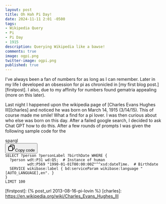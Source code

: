 ```yaml
---
layout: post
title: Oh Hah Pi Day!
date: 2024-11-11 2:01 -0500
tags:
- Wikipedia Query
- Pi
- Pi Day
- 1915
description: Querying Wikipedia like a bawse!
comments: true
image: ogpi.png
twitter-image: ogpi.png
published: true
---
```


I've always been a fan of numbers for as long as I can remember. Later in my life I developed an obsession for pi
as chronicled in [my first blog post.][firstpost]. I also, due to my affinity for numbers found gematria appealing (more on this later).

Last night I happened upon the wikipedia page of [Charles Evans Hughes III][charles] and noticed he was born on March 14, 1915 (3/14/15). This of course made me smile! What a find for a pi lover. I was then curious about who else was born on this day. After a failed google search, I decided to ask Chat GPT how to do this. After a few rounds of prompts I was given the following sample code for the 

<div class="contain-inline-size rounded-md border-[0.5px] border-token-border-medium relative bg-token-sidebar-surface-primary dark:bg-gray-950"><div class="flex items-center text-token-text-secondary px-4 py-2 text-xs font-sans justify-between rounded-t-md h-9 bg-token-sidebar-surface-primary dark:bg-token-main-surface-secondary select-none">sparql</div><div class="sticky top-9 md:top-[5.75rem]"><div class="absolute bottom-0 right-2 flex h-9 items-center"><div class="flex items-center rounded bg-token-sidebar-surface-primary px-2 font-sans text-xs text-token-text-secondary dark:bg-token-main-surface-secondary"><span class="" data-state="closed"><button class="flex gap-1 items-center select-none py-1"><svg width="24" height="24" viewBox="0 0 24 24" fill="none" xmlns="http://www.w3.org/2000/svg" class="icon-sm"><path fill-rule="evenodd" clip-rule="evenodd" d="M7 5C7 3.34315 8.34315 2 10 2H19C20.6569 2 22 3.34315 22 5V14C22 15.6569 20.6569 17 19 17H17V19C17 20.6569 15.6569 22 14 22H5C3.34315 22 2 20.6569 2 19V10C2 8.34315 3.34315 7 5 7H7V5ZM9 7H14C15.6569 7 17 8.34315 17 10V15H19C19.5523 15 20 14.5523 20 14V5C20 4.44772 19.5523 4 19 4H10C9.44772 4 9 4.44772 9 5V7ZM5 9C4.44772 9 4 9.44772 4 10V19C4 19.5523 4.44772 20 5 20H14C14.5523 20 15 19.5523 15 19V10C15 9.44772 14.5523 9 14 9H5Z" fill="currentColor"></path></svg>Copy code</button></span></div></div></div><div class="overflow-y-auto p-4" dir="ltr"><code class="!whitespace-pre hljs language-sparql">SELECT ?person ?personLabel ?birthDate WHERE {
  ?person wdt:P31 wd:Q5;  # Instance of human
          wdt:P569 "1990-01-01T00:00:00Z"^^xsd:dateTime.  # Birthdate
  SERVICE wikibase:label { bd:serviceParam wikibase:language "[AUTO_LANGUAGE],en". }
}
LIMIT 100
</code></div></div>
<style>
    -webkit-text-size-adjust: 100%;
    -webkit-tap-highlight-color: transparent;
    tab-size: 4;
    --main-surface-background: hsla(0,0%,100%,.95);
    --message-surface: hsla(0,0%,91%,.5);
    --composer-surface: var(--message-surface);
    --dot-color: var(--black);
    --text-primary: var(--gray-950);
    --text-secondary: #5d5d5d;
    --text-tertiary: var(--gray-400);
    --text-quaternary: var(--gray-300);
    --tag-blue: #08f;
    --tag-blue-light: #0af;
    --text-error: #f93a37;
    --text-danger: var(--red-500);
    --text-placeholder: rgba(0,0,0,.7);
    --surface-error: 249 58 55;
    --border-xlight: rgb(0 0 0/5%);
    --border-light: rgba(0,0,0,.1);
    --border-medium: rgba(0,0,0,.15);
    --border-heavy: rgba(0,0,0,.2);
    --border-xheavy: rgba(0,0,0,.25);
    --hint-text: #08f;
    --hint-bg: #b3dbff;
    --border-sharp: rgb(0 0 0/5%);
    --icon-secondary: #676767;
    --main-surface-primary: var(--white);
    --main-surface-primary-inverse: var(--gray-800);
    --main-surface-secondary: var(--gray-50);
    --main-surface-tertiary: var(--gray-100);
    --sidebar-surface-primary: var(--gray-50);
    --sidebar-surface-secondary: var(--gray-100);
    --sidebar-surface-tertiary: var(--gray-200);
    --sidebar-title-primary: rgba(40,40,40,.5);
    --sidebar-body-primary: #0d0d0d;
    --sidebar-icon: #7d7d7d;
    --link: #2964aa;
    --link-hover: #749ac8;
    --selection: #007aff;
    --sidebar-surface-floating-lightness: 1;
    --sidebar-surface-floating-alpha: .8;
    --sidebar-surface-pinned-lightness: .99;
    --sidebar-surface-pinned-alpha: 1;
    --spring-fast-duration: 667ms;
    --spring-fast: linear(0,.01942 1.83%,.07956 4.02%,.47488 13.851%,.65981 19.572%,.79653 25.733%,.84834 29.083%,.89048 32.693%,.9246 36.734%,.95081 41.254%,.97012 46.425%,.98361 52.535%,.99665 68.277%,.99988);
    --spring-common-duration: 667ms;
    --spring-common: linear(0,.00506 1.18%,.02044 2.46%,.08322 5.391%,.46561 17.652%,.63901 24.342%,.76663 31.093%,.85981 38.454%,.89862 42.934%,.92965 47.845%,.95366 53.305%,.97154 59.516%,.99189 74.867%,.9991);
    --spring-slow-bounce-duration: 1167ms;
    --spring-slow-bounce: linear(0,.00172 .51%,.00682 1.03%,.02721 2.12%,.06135 3.29%,.11043 4.58%,.21945 6.911%,.59552 14.171%,.70414 16.612%,.79359 18.962%,.86872 21.362%,.92924 23.822%,.97589 26.373%,1.01 29.083%,1.0264 31.043%,1.03767 33.133%,1.04411 35.404%,1.04597 37.944%,1.04058 42.454%,1.01119 55.646%,1.00137 63.716%,.99791 74.127%,.99988);
    --spring-bounce-duration: 833ms;
    --spring-bounce: linear(0,.00541 1.29%,.02175 2.68%,.04923 4.19%,.08852 5.861%,.17388 8.851%,.48317 18.732%,.57693 22.162%,.65685 25.503%,.72432 28.793%,.78235 32.163%,.83182 35.664%,.87356 39.354%,.91132 43.714%,.94105 48.455%,.96361 53.705%,.97991 59.676%,.9903 66.247%,.99664 74.237%,.99968 84.358%,1.00048);
    --spring-fast-bounce-duration: 1s;
    --spring-fast-bounce: linear(0,.00683 1.14%,.02731 2.35%,.11137 5.091%,.59413 15.612%,.78996 20.792%,.92396 25.953%,.97109 28.653%,1.00624 31.503%,1.03801 36.154%,1.0477 41.684%,1.00242 68.787%,.99921);
    --easing-common: linear(0,0,.0001,.0002,.0003,.0005,.0007,.001,.0013,.0016,.002,.0024,.0029,.0033,.0039,.0044,.005,.0057,.0063,.007,.0079,.0086,.0094,.0103,.0112,.0121,.0132 1.84%,.0153,.0175,.0201,.0226,.0253,.0283,.0313,.0345,.038,.0416,.0454,.0493,.0535,.0576,.0621,.0667,.0714,.0764,.0816 5.04%,.0897,.098 5.62%,.1071,.1165,.1263 6.56%,.137,.1481 7.25%,.1601 7.62%,.1706 7.94%,.1819 8.28%,.194,.2068 9.02%,.2331 9.79%,.2898 11.44%,.3151 12.18%,.3412 12.95%,.3533,.365 13.66%,.3786,.3918,.4045,.4167,.4288,.4405,.452,.4631 16.72%,.4759,.4884,.5005,.5124,.5242,.5354,.5467,.5576,.5686,.5791,.5894,.5995,.6094,.6194,.6289,.6385,.6477,.6569,.6659 24.45%,.6702,.6747,.6789,.6833,.6877,.6919,.696,.7002,.7043,.7084,.7125,.7165,.7205,.7244,.7283,.7321,.7358,.7396,.7433,.7471,.7507,.7544,.7579,.7615,.7649,.7685,.7718,.7752,.7786,.782,.7853,.7885,.7918,.7951,.7982,.8013,.8043,.8075,.8104,.8135,.8165,.8195,.8224,.8253,.8281,.8309,.8336,.8365,.8391,.8419,.8446,.8472,.8499,.8524,.855,.8575,.8599,.8625 37.27%,.8651,.8678,.8703,.8729,.8754,.8779,.8803,.8827,.8851,.8875,.8898,.892,.8942,.8965,.8987,.9009,.903,.9051,.9071,.9092,.9112,.9132,.9151,.9171,.919,.9209,.9227,.9245,.9262,.928,.9297,.9314,.9331,.9347,.9364,.9379,.9395,.941,.9425,.944,.9454,.9469,.9483,.9497,.951,.9524,.9537,.955,.9562,.9574,.9586,.9599,.961,.9622,.9633,.9644,.9655,.9665,.9676,.9686,.9696,.9705,.9715,.9724,.9733,.9742,.975,.9758,.9766,.9774,.9782,.9789,.9796,.9804,.9811,.9817,.9824,.9831,.9837,.9843,.9849,.9855,.986,.9866,.9871,.9877,.9882,.9887,.9892,.9896 70.56%,.9905 71.67%,.9914 72.82%,.9922,.9929 75.2%,.9936 76.43%,.9942 77.71%,.9948 79.03%,.9954 80.39%,.9959 81.81%,.9963 83.28%,.9968 84.82%,.9972 86.41%,.9975 88.07%,.9979 89.81%,.9982 91.64%,.9984 93.56%,.9987 95.58%,.9989 97.72%,.9991);
    --sidebar-inline-padding: 1rem;
    --sidebar-mask: linear-gradient(90deg,#000,#000 84%,transparent 89%,transparent);
    --white: #fff;
    --black: #000;
    --gray-50: #f9f9f9;
    --gray-100: #ececec;
    --gray-200: #e3e3e3;
    --gray-300: #cdcdcd;
    --gray-400: #b4b4b4;
    --gray-500: #9b9b9b;
    --gray-600: #676767;
    --gray-700: #424242;
    --gray-750: #2f2f2f;
    --gray-800: #212121;
    --gray-900: #171717;
    --gray-950: #0d0d0d;
    --red-500: #ef4444;
    --red-700: #b91c1c;
    --brand-purple: #ab68ff;
    color-scheme: light;
    --composer-footer_height: var(--composer-bar_footer-current-height,32px);
    --composer-bar_height: var(--composer-bar_current-height,52px);
    --composer-bar_width: var(--composer-bar_current-width,768px);
    --mask-fill: linear-gradient(180deg,#fff 0%,#fff);
    --mask-erase: linear-gradient(180deg,#000 0%,#000);
    --tw-prose-body: var(--text-primary);
    --tw-prose-headings: var(--text-primary);
    --tw-prose-lead: var(--text-primary);
    --tw-prose-links: var(--text-primary);
    --tw-prose-bold: var(--text-primary);
    --tw-prose-counters: var(--text-primary);
    --tw-prose-bullets: var(--text-primary);
    --tw-prose-hr: var(--border-xheavy);
    --tw-prose-quotes: var(--text-primary);
    --tw-prose-quote-borders: #e5e7eb;
    --tw-prose-captions: var(--text-secondary);
    --tw-prose-code: var(--text-primary);
    --tw-prose-pre-code: #e5e7eb;
    --tw-prose-pre-bg: #1f2937;
    --tw-prose-th-borders: #d1d5db;
    --tw-prose-td-borders: #e5e7eb;
    --tw-prose-invert-body: var(--text-primary);
    --tw-prose-invert-headings: var(--text-primary);
    --tw-prose-invert-lead: var(--text-primary);
    --tw-prose-invert-links: var(--text-primary);
    --tw-prose-invert-bold: var(--text-primary);
    --tw-prose-invert-counters: var(--text-primary);
    --tw-prose-invert-bullets: var(--text-primary);
    --tw-prose-invert-hr: var(--border-xheavy);
    --tw-prose-invert-quotes: var(--text-primary);
    --tw-prose-invert-quote-borders: #374151;
    --tw-prose-invert-captions: var(--text-secondary);
    --tw-prose-invert-code: var(--text-primary);
    --tw-prose-invert-pre-code: #d1d5db;
    --tw-prose-invert-pre-bg: rgba(0,0,0,.5);
    --tw-prose-invert-th-borders: #4b5563;
    --tw-prose-invert-td-borders: #374151;
    overflow-wrap: break-word;
    font-feature-settings: normal;
    font-variation-settings: normal;
    font-family: ui-monospace,SFMono-Regular,SF Mono,Menlo,Consolas,Liberation Mono,monospace!important;
    color: currentColor;
    font-size: .875em;
    font-weight: 400;
    line-height: 1.7142857;
    border: 0 solid #e3e3e3;
    box-sizing: border-box;
    --tw-border-spacing-x: 0;
    --tw-border-spacing-y: 0;
    --tw-translate-x: 0;
    --tw-translate-y: 0;
    --tw-rotate: 0;
    --tw-skew-x: 0;
    --tw-skew-y: 0;
    --tw-scale-x: 1;
    --tw-scale-y: 1;
    --tw-pan-x: ;
    --tw-pan-y: ;
    --tw-pinch-zoom: ;
    --tw-scroll-snap-strictness: proximity;
    --tw-gradient-from-position: ;
    --tw-gradient-via-position: ;
    --tw-gradient-to-position: ;
    --tw-ordinal: ;
    --tw-slashed-zero: ;
    --tw-numeric-figure: ;
    --tw-numeric-spacing: ;
    --tw-numeric-fraction: ;
    --tw-ring-inset: ;
    --tw-ring-offset-width: 0px;
    --tw-ring-offset-color: #fff;
    --tw-ring-color: rgba(69,89,164,.5);
    --tw-ring-offset-shadow: 0 0 #0000;
    --tw-ring-shadow: 0 0 #0000;
    --tw-shadow: 0 0 #0000;
    --tw-shadow-colored: 0 0 #0000;
    --tw-blur: ;
    --tw-brightness: ;
    --tw-contrast: ;
    --tw-grayscale: ;
    --tw-hue-rotate: ;
    --tw-invert: ;
    --tw-saturate: ;
    --tw-sepia: ;
    --tw-drop-shadow: ;
    --tw-backdrop-blur: ;
    --tw-backdrop-brightness: ;
    --tw-backdrop-contrast: ;
    --tw-backdrop-grayscale: ;
    --tw-backdrop-hue-rotate: ;
    --tw-backdrop-invert: ;
    --tw-backdrop-opacity: ;
    --tw-backdrop-saturate: ;
    --tw-backdrop-sepia: ;
    --tw-contain-layout: ;
    --tw-contain-paint: ;
    --tw-contain-style: ;
    scrollbar-color: var(--main-surface-tertiary) transparent;
    position: relative;
    border-radius: .375rem;
    border-width: .5px;
    border-color: var(--border-medium);
    background-color: var(--sidebar-surface-primary);
    --tw-contain-size: inline-size;
    contain: var(--tw-contain-size) var(--tw-contain-layout) var(--tw-contain-paint) var(--tw-contain-style);
</style>

[firstpost]: {% post_url 2013-08-16-pi-lovin %}
[charles]: https://en.wikipedia.org/wiki/Charles_Evans_Hughes_III


